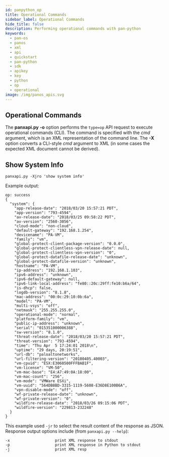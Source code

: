```yaml
---
id: panpython_op
title: Operational Commands
sidebar_label: Operational Commands
hide_title: false
description: Performing operational commands with pan-python
keywords:
  - pan-os
  - panos
  - xml
  - api
  - quickstart
  - pan-python
  - sdk
  - apikey
  - key
  - python
  - op
  - operational
image: /img/panos_apis.svg
---
```


## Operational Commands

The **panxapi.py** **-o** option performs the `type=op` API request to
execute operational commands (CLI). The command is specified with the
_cmd_ argument, which is an XML representation of the command line. The
**-X** option converts a CLI-style _cmd_ argument to XML (in some cases
the expected XML document cannot be derived).

## Show System Info

```shell-session
panxapi.py -Xjro 'show system info'
```

Example output:

```console
op: success
{
  "system": {
    "app-release-date": "2018/03/20 15:57:21 PDT",
    "app-version": "793-4594",
    "av-release-date": "2018/03/25 09:58:22 PDT",
    "av-version": "2560-3056",
    "cloud-mode": "non-cloud",
    "default-gateway": "192.168.1.254",
    "devicename": "PA-VM",
    "family": "vm",
    "global-protect-client-package-version": "0.0.0",
    "global-protect-clientless-vpn-release-date": null,
    "global-protect-clientless-vpn-version": "0",
    "global-protect-datafile-release-date": "unknown",
    "global-protect-datafile-version": "unknown",
    "hostname": "PA-VM",
    "ip-address": "192.168.1.103",
    "ipv6-address": "unknown",
    "ipv6-default-gateway": null,
    "ipv6-link-local-address": "fe80::20c:29ff:fe10:b6a/64",
    "is-dhcp": false,
    "logdb-version": "8.1.8",
    "mac-address": "00:0c:29:10:0b:6a",
    "model": "PA-VM",
    "multi-vsys": "off",
    "netmask": "255.255.255.0",
    "operational-mode": "normal",
    "platform-family": "vm",
    "public-ip-address": "unknown",
    "serial": "015351000006388",
    "sw-version": "8.1.0",
    "threat-release-date": "2018/03/20 15:57:21 PDT",
    "threat-version": "793-4594",
    "time": "Thu Apr  5 17:24:01 2018\n",
    "uptime": "29 days, 20:19:51",
    "url-db": "paloaltonetworks",
    "url-filtering-version": "20180405.40003",
    "vm-cpuid": "ESX:E3060500FFFBAB1F",
    "vm-license": "VM-50",
    "vm-mac-base": "E4:A7:49:0A:18:00",
    "vm-mac-count": "256",
    "vm-mode": "VMWare ESXi",
    "vm-uuid": "564DB8BD-3315-1119-5608-E36D8E100B6A",
    "vpn-disable-mode": "off",
    "wf-private-release-date": "unknown",
    "wf-private-version": "0",
    "wildfire-release-date": "2018/03/26 09:15:06 PDT",
    "wildfire-version": "229813-232248"
  }
}
```

This example used `-jr` to select the result content of the response as
JSON. Response output options include (from `panxapi.py --help`):

```console
-x                    print XML response to stdout
-p                    print XML response in Python to stdout
-j                    print XML resp
```
